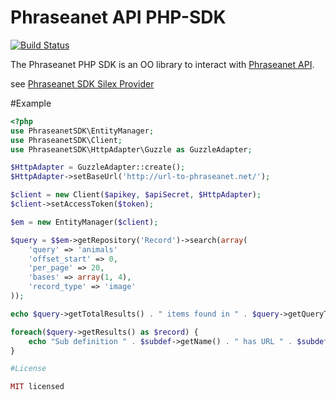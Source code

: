 Phraseanet API PHP-SDK
======================

[![Build Status](https://secure.travis-ci.org/alchemy-fr/Phraseanet-PHP-SDK.png?branch=master)](http://travis-ci.org/alchemy-fr/Phraseanet-PHP-SDK)

The Phraseanet PHP SDK is an OO library to interact with
[Phraseanet API](https://docs.phraseanet.com/Devel).

see [Phraseanet SDK Silex Provider](https://github.com/alchemy-fr/Phraseanet-PHP-SDK-Silex-Provider)

#Example

```php
<?php
use PhraseanetSDK\EntityManager;
use PhraseanetSDK\Client;
use PhraseanetSDK\HttpAdapter\Guzzle as GuzzleAdapter;

$HttpAdapter = GuzzleAdapter::create();
$HttpAdapter->setBaseUrl('http://url-to-phraseanet.net/');

$client = new Client($apikey, $apiSecret, $HttpAdapter);
$client->setAccessToken($token);

$em = new EntityManager($client);

$query = $$em->getRepository('Record')->search(array(
    'query' => 'animals'
    'offset_start' => 0,
    'per_page' => 20,
    'bases' => array(1, 4),
    'record_type' => 'image'
));

echo $query->getTotalResults() . " items found in " . $query->getQueryTime() . " seconds\n";

foreach($query->getResults() as $record) {
    echo "Sub definition " . $subdef->getName() . " has URL " . $subdef->getPermalink()->getUrl() . "\n";
}

#License

MIT licensed
